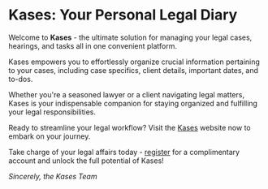 # Kases: Your Personal Legal Diary

Welcome to **Kases** - the ultimate solution for managing your legal cases, hearings, and tasks all in one convenient platform.

Kases empowers you to effortlessly organize crucial information pertaining to your cases, including case specifics, client details, important dates, and to-dos.

Whether you're a seasoned lawyer or a client navigating legal matters, Kases is your indispensable companion for staying organized and fulfilling your legal responsibilities.

Ready to streamline your legal workflow? Visit the [Kases](https://kases.anirudhdixit.com/) website now to embark on your journey.

Take charge of your legal affairs today - [register](https://kases.anirudhdixit.com/register) for a complimentary account and unlock the full potential of Kases!

_Sincerely, the Kases Team_
